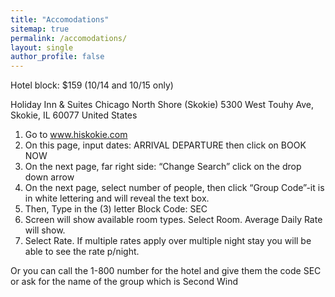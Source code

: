 ```yaml
---
title: "Accomodations"
sitemap: true
permalink: /accomodations/
layout: single
author_profile: false
---
```


Hotel block: $159 (10/14 and 10/15 only)

Holiday Inn & Suites Chicago North Shore (Skokie)
5300 West Touhy Ave, Skokie, IL 60077 United States

1. Go to www.hiskokie.com
2. On this page, input dates: ARRIVAL DEPARTURE then click on BOOK NOW
3. On the next page, far right side: “Change Search” click on the drop down arrow
4. On the next page, select number of people, then click “Group Code”-it is in white lettering and will reveal the text box.
5. Then, Type in the (3) letter Block Code: SEC
6. Screen will show available room types. Select Room. Average Daily Rate will show.
7. Select Rate. If multiple rates apply over multiple night stay you will be able to see the rate p/night.

Or you can call the 1-800 number for the hotel and give them the code SEC or ask for the name of the group which is Second Wind